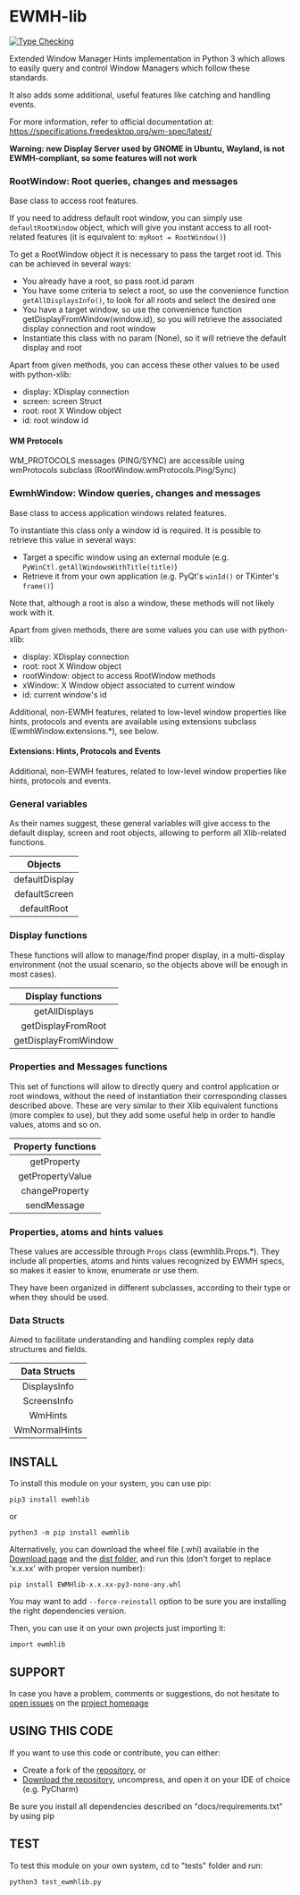 # EWMH-lib
[![Type Checking](https://github.com/Kalmat/EWMHlib/actions/workflows/type-checking.yml/badge.svg)](https://github.com/Kalmat/EWMHlib/actions/workflows/type-checking.yml)

Extended Window Manager Hints implementation in Python 3 which allows to easily query and control 
Window Managers which follow these standards.

It also adds some additional, useful features like catching and handling events.

For more information, refer to official documentation at: https://specifications.freedesktop.org/wm-spec/latest/

**Warning: new Display Server used by GNOME in Ubuntu, Wayland, is not EWMH-compliant, so some features will not work**


### RootWindow: Root queries, changes and messages

Base class to access root features.

If you need to address default root window, you can simply use `defaultRootWindow` object, which will give you
instant access to all root-related features (it is equivalent to: `myRoot = RootWindow()`)

To get a RootWindow object it is necessary to pass the target root id. This can be achieved in several ways:

- You already have a root, so pass root.id param
- You have some criteria to select a root, so use the convenience function `getAllDisplaysInfo()`, to look for all roots and select the desired one
- You have a target window, so use the convenience function getDisplayFromWindow(window.id), so you will retrieve the associated display connection and root window
- Instantiate this class with no param (None), so it will retrieve the default display and root

Apart from given methods, you can access these other values to be used with python-xlib:

- display: XDisplay connection
- screen: screen Struct
- root: root X Window object
- id: root window id


#### WM Protocols

WM_PROTOCOLS messages (PING/SYNC) are accessible using wmProtocols subclass (RootWindow.wmProtocols.Ping/Sync)


### EwmhWindow: Window queries, changes and messages

Base class to access application windows related features.

To instantiate this class only a window id is required. It is possible to retrieve this value in several ways:

- Target a specific window using an external module (e.g. `PyWinCtl.getAllWindowsWithTitle(title)`)
- Retrieve it from your own application (e.g. PyQt's `winId()` or TKinter's `frame()`)

Note that, although a root is also a window, these methods will not likely work with it.

Apart from given methods, there are some values you can use with python-xlib:

- display: XDisplay connection
- root: root X Window object
- rootWindow: object to access RootWindow methods
- xWindow: X Window object associated to current window
- id: current window's id

Additional, non-EWMH features, related to low-level window properties like hints, protocols and events are
available using extensions subclass (EwmhWindow.extensions.*), see below.


#### Extensions: Hints, Protocols and Events

Additional, non-EWMH features, related to low-level window properties like hints, protocols and events.


### General variables

As their names suggest, these general variables will give access to the default display, screen
and root objects, allowing to perform all Xlib-related functions.

|    Objects     |
|:--------------:|
| defaultDisplay |
| defaultScreen  |
|  defaultRoot   |


### Display functions

These functions will allow to manage/find proper display, in a multi-display environment
(not the usual scenario, so the objects above will be enough in most cases).
 

|  Display functions   |
|:--------------------:|
|    getAllDisplays    |
|  getDisplayFromRoot  |
| getDisplayFromWindow |


### Properties and Messages functions  

This set of functions will allow to directly query and control application or root windows, without the
need of instantiation their corresponding classes described above. These are very similar to
their Xlib equivalent functions (more complex to use), but they add some useful help in order to handle 
values, atoms and so on.

|  Property functions  |
|:--------------------:|
|     getProperty      |
|   getPropertyValue   |
|    changeProperty    |
|     sendMessage      |


### Properties, atoms and hints values

These values are accessible through `Props` class (ewmhlib.Props.*). 
They include all properties, atoms and hints values recognized by EWMH specs, so makes it easier 
to know, enumerate or use them.

They have been organized in different subclasses, according to their type or when they should be used.

### Data Structs

Aimed to facilitate understanding and handling complex reply data structures and fields.

| Data Structs  |
|:-------------:|
| DisplaysInfo  |
|  ScreensInfo  |
|    WmHints    |
| WmNormalHints |


## INSTALL <a name="install"></a>

To install this module on your system, you can use pip: 

    pip3 install ewmhlib

or

    python3 -m pip install ewmhlib

Alternatively, you can download the wheel file (.whl) available in the [Download page](https://pypi.org/project/EWMHlib/#files) and the [dist folder](https://github.com/Kalmat/EWMHlib/tree/master/dist), and run this (don't forget to replace 'x.x.xx' with proper version number):

    pip install EWMHlib-x.x.xx-py3-none-any.whl

You may want to add `--force-reinstall` option to be sure you are installing the right dependencies version.

Then, you can use it on your own projects just importing it:

    import ewmhlib

## SUPPORT <a name="support"></a>

In case you have a problem, comments or suggestions, do not hesitate to [open issues](https://github.com/Kalmat/EWMHlib/issues) on the [project homepage](https://github.com/Kalmat/EWMHlib)

## USING THIS CODE <a name="using"></a>

If you want to use this code or contribute, you can either:

* Create a fork of the [repository](https://github.com/Kalmat/EWMHlib), or 
* [Download the repository](https://github.com/Kalmat/EWMHlib/archive/refs/heads/master.zip), uncompress, and open it on your IDE of choice (e.g. PyCharm)

Be sure you install all dependencies described on "docs/requirements.txt" by using pip

## TEST <a name="test"></a>

To test this module on your own system, cd to "tests" folder and run:

    python3 test_ewmhlib.py
 